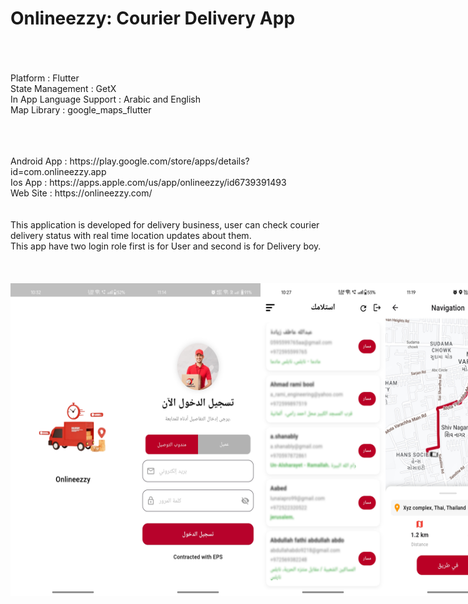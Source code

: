 # Onlineezzy: Courier Delivery App
<BR><BR><BR>
Platform : Flutter<BR>
State Management : GetX<BR>
In App Language Support : Arabic and English<BR>
Map Library : google_maps_flutter<BR><BR><BR>


<BR>
Android App : https://play.google.com/store/apps/details?id=com.onlineezzy.app
<BR>
Ios App : https://apps.apple.com/us/app/onlineezzy/id6739391493
<BR>
Web Site : https://onlineezzy.com/
<BR>
<BR>
<BR>
This application is developed for delivery business, user can check courier delivery status with real time location updates about them.<BR>
This app have two login role first is for User and second is for Delivery boy.


<BR>
<BR>
<BR>
<BR>


<div style="display: flex; align-items: center; justify-content: space-around;">
  <img src="ScreenShots/1.jpg" alt="Alt text" width="200" height="500">
  <img src="ScreenShots/2.jpg" alt="Alt text" width="200" height="500">
  <img src="ScreenShots/3.jpg" alt="Alt text" width="200" height="500">
  <img src="ScreenShots/4.jpg" alt="Alt text" width="200" height="500">
</div>

